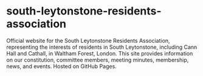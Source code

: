 # south-leytonstone-residents-association
Official website for the South Leytonstone Residents Association, representing the interests of residents in South Leytonstone, including Cann Hall and Cathall, in Waltham Forest, London. This site provides information on our constitution, committee members, meeting minutes, membership, news, and events. Hosted on GitHub Pages.
